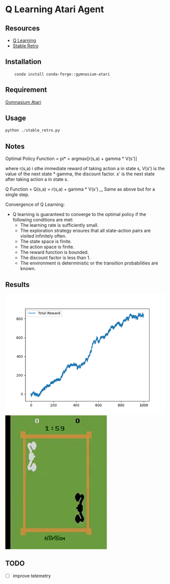 # Q Learning Atari Agent

## Resources

- [Q Learning](https://en.wikipedia.org/wiki/Q-learning)
- [Stable Retro](https://stable-retro.farama.org/)

## Installation

```
    conda install conda-forge::gymnasium-atari
```

## Requirement

[Gymnasium Atari](https://anaconda.org/conda-forge/gymnasium-atari)

## Usage

```python
python ./stable_retro.py
```

## Notes

Optimal Policy Function = pi* = argmax[r(s,a) + gamma * V(s')]

where r(s,a) i sthe immediate reward of taking action a in state s,
V(s') is the value of the next state * gamma, the discount factor.
s' is the next state after taking action a in state s.

Q Function = Q(s,a) = r(s,a) + gamma * V(s') ,_ Same as above but for a single step.

Convergence of Q Learning:

- Q learning is guaranteed to converge to the optimal policy if the following conditions are met:
  - The learning rate is sufficiently small.
  - The exploration strategy ensures that all state-action pairs are visited infinitely often.
  - The state space is finite.
  - The action space is finite.
  - The reward function is bounded.
  - The discount factor is less than 1.
  - The environment is deterministic or the transition probabilities are known.

## Results

![total rwards over time](docs/total_reward_9_10_24.png)
![boxing](docs/ex_9_8_24.gif)

## TODO

- [ ] improve telemetry
